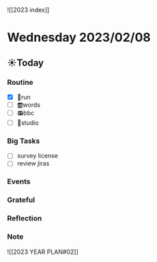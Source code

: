 ![[2023 index]]
# Wednesday 2023/02/08
## ☀Today
### Routine
- [x] 🏃run
- [ ] 🆎words
- [ ] 📻bbc
- [ ] 📘studio
### Big Tasks
* [ ] survey license 
* [ ] review jiras
### Events
### Grateful
### Reflection
### Note

![[2023 YEAR PLAN#02]]